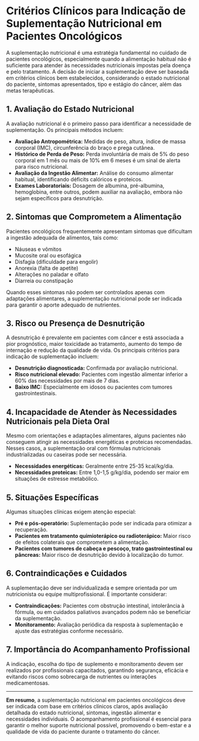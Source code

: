 # Critérios Clínicos para Indicação de Suplementação Nutricional em Pacientes Oncológicos

A suplementação nutricional é uma estratégia fundamental no cuidado de pacientes oncológicos, especialmente quando a alimentação habitual não é suficiente para atender às necessidades nutricionais impostas pela doença e pelo tratamento. A decisão de iniciar a suplementação deve ser baseada em critérios clínicos bem estabelecidos, considerando o estado nutricional do paciente, sintomas apresentados, tipo e estágio do câncer, além das metas terapêuticas.

## 1. Avaliação do Estado Nutricional

A avaliação nutricional é o primeiro passo para identificar a necessidade de suplementação. Os principais métodos incluem:

- **Avaliação Antropométrica:** Medidas de peso, altura, índice de massa corporal (IMC), circunferência do braço e prega cutânea.
- **Histórico de Perda de Peso:** Perda involuntária de mais de 5% do peso corporal em 1 mês ou mais de 10% em 6 meses é um sinal de alerta para risco nutricional.
- **Avaliação da Ingestão Alimentar:** Análise do consumo alimentar habitual, identificando déficits calóricos e proteicos.
- **Exames Laboratoriais:** Dosagem de albumina, pré-albumina, hemoglobina, entre outros, podem auxiliar na avaliação, embora não sejam específicos para desnutrição.

## 2. Sintomas que Comprometem a Alimentação

Pacientes oncológicos frequentemente apresentam sintomas que dificultam a ingestão adequada de alimentos, tais como:

- Náuseas e vômitos
- Mucosite oral ou esofágica
- Disfagia (dificuldade para engolir)
- Anorexia (falta de apetite)
- Alterações no paladar e olfato
- Diarreia ou constipação

Quando esses sintomas não podem ser controlados apenas com adaptações alimentares, a suplementação nutricional pode ser indicada para garantir o aporte adequado de nutrientes.

## 3. Risco ou Presença de Desnutrição

A desnutrição é prevalente em pacientes com câncer e está associada a pior prognóstico, maior toxicidade ao tratamento, aumento do tempo de internação e redução da qualidade de vida. Os principais critérios para indicação de suplementação incluem:

- **Desnutrição diagnosticada:** Confirmada por avaliação nutricional.
- **Risco nutricional elevado:** Pacientes com ingestão alimentar inferior a 60% das necessidades por mais de 7 dias.
- **Baixo IMC:** Especialmente em idosos ou pacientes com tumores gastrointestinais.

## 4. Incapacidade de Atender às Necessidades Nutricionais pela Dieta Oral

Mesmo com orientações e adaptações alimentares, alguns pacientes não conseguem atingir as necessidades energéticas e proteicas recomendadas. Nesses casos, a suplementação oral com fórmulas nutricionais industrializadas ou caseiras pode ser necessária.

- **Necessidades energéticas:** Geralmente entre 25-35 kcal/kg/dia.
- **Necessidades proteicas:** Entre 1,0-1,5 g/kg/dia, podendo ser maior em situações de estresse metabólico.

## 5. Situações Específicas

Algumas situações clínicas exigem atenção especial:

- **Pré e pós-operatório:** Suplementação pode ser indicada para otimizar a recuperação.
- **Pacientes em tratamento quimioterápico ou radioterápico:** Maior risco de efeitos colaterais que comprometem a alimentação.
- **Pacientes com tumores de cabeça e pescoço, trato gastrointestinal ou pâncreas:** Maior risco de desnutrição devido à localização do tumor.

## 6. Contraindicações e Cuidados

A suplementação deve ser individualizada e sempre orientada por um nutricionista ou equipe multiprofissional. É importante considerar:

- **Contraindicações:** Pacientes com obstrução intestinal, intolerância à fórmula, ou em cuidados paliativos avançados podem não se beneficiar da suplementação.
- **Monitoramento:** Avaliação periódica da resposta à suplementação e ajuste das estratégias conforme necessário.

## 7. Importância do Acompanhamento Profissional

A indicação, escolha do tipo de suplemento e monitoramento devem ser realizados por profissionais capacitados, garantindo segurança, eficácia e evitando riscos como sobrecarga de nutrientes ou interações medicamentosas.

---

**Em resumo**, a suplementação nutricional em pacientes oncológicos deve ser indicada com base em critérios clínicos claros, após avaliação detalhada do estado nutricional, sintomas, ingestão alimentar e necessidades individuais. O acompanhamento profissional é essencial para garantir o melhor suporte nutricional possível, promovendo o bem-estar e a qualidade de vida do paciente durante o tratamento do câncer.